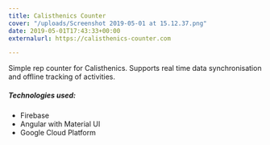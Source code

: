 ```yaml
---
title: Calisthenics Counter
cover: "/uploads/Screenshot 2019-05-01 at 15.12.37.png"
date: 2019-05-01T17:43:33+00:00
externalurl: https://calisthenics-counter.com

---
```

Simple rep counter for Calisthenics. Supports real time data synchronisation and offline tracking of activities. 

##### Technologies used:

- Firebase
- Angular with Material UI
- Google Cloud Platform


<!--more-->

